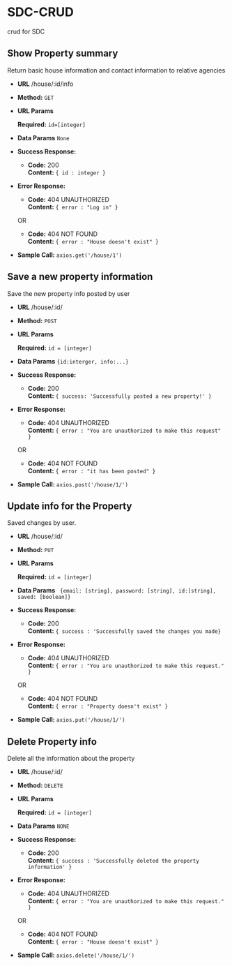 # SDC-CRUD
crud for SDC

**Show Property summary**
----
Return basic house information and contact information to relative agencies

* **URL** /house/:id/info

* **Method:** `GET`
  
*  **URL Params**

   **Required:** `id=[integer]`

* **Data Params** `None`

* **Success Response:**
 
  * **Code:** 200 <br />
    **Content:** `{ id : integer }`
 
* **Error Response:**

  * **Code:** 404 UNAUTHORIZED <br />
    **Content:** `{ error : "Log in" }`

  OR

  * **Code:** 404 NOT FOUND <br />
    **Content:** `{ error : "House doesn't exist" }`

* **Sample Call:**
   `axios.get('/house/1')`
  

**Save a new property information**
----
Save the new property info posted by user

* **URL** /house/:id/

* **Method:** `POST`
  
*  **URL Params**

   **Required:** `id = [integer]`

* **Data Params** `{id:interger, info:...}`

* **Success Response:**
 
  * **Code:** 200 <br />
    **Content:** `{ success: 'Successfully posted a new property!' }`
 
* **Error Response:**

  * **Code:** 404 UNAUTHORIZED <br />
    **Content:** `{ error : "You are unauthorized to make this request" }`

  OR

  * **Code:** 404 NOT FOUND <br />
    **Content:** `{ error : "it has been posted" }`

* **Sample Call:**
   `axios.post('/house/1/')`
   

**Update info for the Property**
----
Saved changes by user. 

* **URL** /house/:id/

* **Method:** `PUT`
  
*  **URL Params**

   **Required:** `id = [integer]`

* **Data Params** ` {email: [string], password: [string], id:[string], saved: [boolean]}`

* **Success Response:**
 
  * **Code:** 200 <br />
    **Content:** `{ success : 'Successfully saved the changes you made}`
 
* **Error Response:**

  * **Code:** 404 UNAUTHORIZED <br />
    **Content:** `{ error : "You are unauthorized to make this request." }`

  OR

  * **Code:** 404 NOT FOUND <br />
    **Content:** `{ error : "Property doesn't exist" }`

* **Sample Call:**
   `axios.put('/house/1/')`
   

**Delete Property info**
----
Delete all the information about the property

* **URL** /house/:id/

* **Method:** `DELETE`
  
*  **URL Params**

   **Required:** `id = [integer]`

* **Data Params** `NONE`

* **Success Response:**
 
  * **Code:** 200 <br />
    **Content:** `{ success : 'Successfully deleted the property information' }`
 
* **Error Response:**

  * **Code:** 404 UNAUTHORIZED <br />
    **Content:** `{ error : "You are unauthorized to make this request." }`

  OR

  * **Code:** 404 NOT FOUND <br />
    **Content:** `{ error : "House doesn't exist" }`

* **Sample Call:**
   `axios.delete('/house/1/')`
